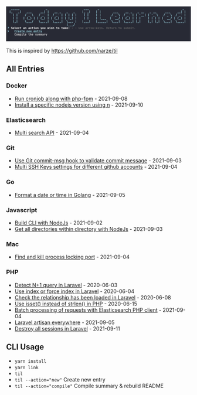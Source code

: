 ![CLI](./screenshots/cli.png)

This is inspired by https://github.com/narze/til

## All Entries

### Docker

- [Run cronjob along with php-fpm](./entries/Docker/2021_09_08_run_cronjob_along_with_php-fpm.md) - 2021-09-08
- [Install a specific nodejs version using n](./entries/Docker/2021_09_10_install_a_specific_nodejs_version_using_n.md) - 2021-09-10

### Elasticsearch

- [Multi search API](./entries/Elasticsearch/2021_09_04_multi_search_api.md) - 2021-09-04

### Git

- [Use Git commit-msg hook to validate commit message](./entries/Git/2021_09_03_use_git_commit-msg_hook_to_validate_commit_message.md) - 2021-09-03
- [Multi SSH Keys settings for different github accounts](./entries/Git/2021_09_04_multi_ssh_keys_settings_for_different_github_accounts.md) - 2021-09-04

### Go

- [Format a date or time in Golang](./entries/Go/2021_09_05_format_date_or_time_in_golang.md) - 2021-09-05

### Javascript

- [Build CLI with NodeJs](./entries/Javascript/2021_09_02_build_cli_with_nodejs.md) - 2021-09-02
- [Get all directories within directory with NodeJs](./entries/Javascript/2021_09_03_get_all_directories_within_directory_with_nodejs.md) - 2021-09-03

### Mac

- [Find and kill process locking port](./entries/Mac/2021_09_04_find_and_kill_process_locking_port.md) - 2021-09-04

### PHP

- [Detect N+1 query in Laravel](./entries/PHP/2020_06_03_detect_n+1_query_in_laravel.md) - 2020-06-03
- [Use index or force index in Laravel](./entries/PHP/2020_06_04_use_index_or_force_index_in_laravel.md) - 2020-06-04
- [Check the relationship has been loaded in Laravel](./entries/PHP/2020_06_08_check_the_relationship_has_been_loaded_in_laravel.md) - 2020-06-08
- [Use isset() instead of strlen() in PHP](./entries/PHP/2020_06_15_use_isset_instead_of_strlen_in_php.md) - 2020-06-15
- [Batch processing of requests with Elasticsearch PHP client](./entries/PHP/2021_09_04_batch_processing_of_requests_with_elasticsearch_php_client.md) - 2021-09-04
- [Laravel artisan everywhere](./entries/PHP/2021_09_05_laravel_artisan_everywhere.md) - 2021-09-05
- [Destroy all sessions in Laravel](./entries/PHP/2021_09_11_destroy_all_sessions_in_laravel.md) - 2021-09-11

## CLI Usage

- `yarn install`
- `yarn link`
- `til`
- `til --action="new"` Create new entry
- `til --action="compile"` Compile summary & rebuild README
